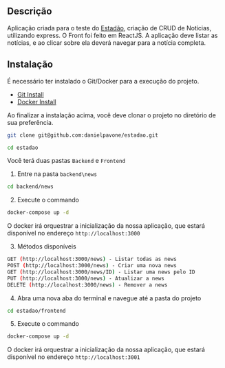 ## Descrição
Aplicação criada para o teste do [Estadão](https://estadao.com.br/), criação de CRUD de Notícias, utilizando express. O Front foi feito em ReactJS. A aplicação deve listar as notícias, e ao clicar sobre ela deverá navegar para a notícia completa.

## Instalação

É necessário ter instalado o Git/Docker para a execução do projeto.

* [Git Install](https://git-scm.com/book/en/v2/Getting-Started-Installing-Git)
* [Docker Install](https://docs.docker.com/engine/install/)

Ao finalizar a instalação acima, você deve clonar o projeto no diretório de sua preferência.

```bash
git clone git@github.com:danielpavone/estadao.git
```

```bash
cd estadao
```

Você terá duas pastas `Backend` e `Frontend`

1. Entre na pasta `backend\news`
```bash
cd backend/news
```
2. Execute o commando
```bash
docker-compose up -d
```
O docker irá orquestrar a inicialização da nossa aplicação, que estará disponível no endereço `http://localhost:3000`

3. Métodos disponíveis
```bash
GET (http://localhost:3000/news) - Listar todas as news
POST (http://localhost:3000/news) - Criar uma nova news
GET (http://localhost:3000/news/ID) - Listar uma news pelo ID
PUT (http://localhost:3000/news) - Atualizar a news
DELETE (http://localhost:3000/news) - Remover a news
```

4. Abra uma nova aba do terminal e navegue até a pasta do projeto
```bash
cd estadao/frontend
```

5. Execute o commando
```bash
docker-compose up -d
```
O docker irá orquestrar a inicialização da nossa aplicação, que estará disponível no endereço `http://localhost:3001`
